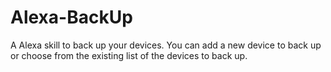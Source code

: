 # Alexa-BackUp
A Alexa skill to back up your devices. You can add a new device  to back up or choose from the existing list of the devices to back up.
